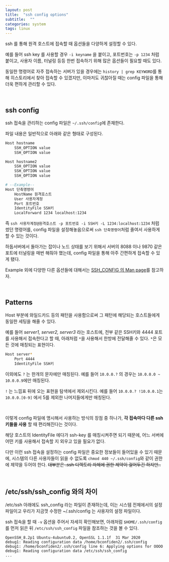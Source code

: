 ```yaml
---
layout: post
title:  "ssh config options"
subtitle:  ""
categories: system
tags: linux
---
```


ssh 를 통해 원격 호스트에 접속할 때 옵션들을 다양하게 설정할 수 있다.

예를 들어 ssh key 를 사용할 경우 ```-i keyname``` 을 붙이고, 포트번호는 ```-p 1234``` 처럼 붙이고, 사용자 이름, 터널링 등등 한번 접속하기 위해 많은 옵션들이 필요할 때도 있다.

동일한 명령어로 자주 접속하는 서버가 있을 경우에는 ```history | grep KEYWORD```를 통해 히스토리에서 찾아 접속할 수 있겠지만, 이마저도 귀찮아질 때는 config 파일을 통해 더욱 편하게 관리할 수 있다.

<br>

## ssh config

ssh 접속을 관리하는 config 파일은 ```~/.ssh/config```에 존재한다.

파일 내용은 일반적으로 아래와 같은 형태로 구성된다.
```bash
Host hostname
    SSH_OPTION value
    SSH_OPTION value

Host hostname2
    SSH_OPTION value
    SSH_OPTION value
    SSH_OPTION value

# --Example--
Host 단축명령어
    HostName 원격호스트
    User 사용자계정
    Port 포트번호
    IdentityFile SSH키
    LocalForward 1234 localhost:1234
```

즉 ```ssh 사용자계정@원격호스트 -p 포트번호 -i SSH키 -L 1234:localhost:1234``` 처럼 썼던 명령어를, config 파일을 설정해놓음으로써 ```ssh 단축명령어```처럼 줄여서 사용하게 할 수 있는 것이다.

하둡서버에서 돌아가는 잡이나 노드 상태를 보기 위해서 서버의 8088 이나 9870 같은 포트에 터널링을 매번 해줘야 했는데, config 파일을 통해 아주 간편하게 접속할 수 있게 됐다.

Example 외에 다양한 다른 옵션들에 대해서는 [SSH_CONFIG 의 Man page](https://nxmnpg.lemoda.net/ko/5/ssh_config)를 참고하자.

<br>

## Patterns

Host 부분에 와일드카드 등의 패턴을 사용함으로써 그 패턴에 해당되는 호스트들에게 동일한 세팅을 해줄 수 있다.

예를 들어 *server1, server2, server3* 라는 호스트에, 전부 같은 SSH키와 4444 포트를 사용해서 접속한다고 할 때, 아래처럼 ```*```을 사용해서 한방에 전달해줄 수 있다. ```*```은 모든 것에 매칭되는 표현이다.
```bash
Host server*
    Port 4444
    IdentityFile SSH키
```

이외에도 ```?``` 는 한개의 문자에만 매칭된다. 예를 들어 ```10.0.0.?``` 의 경우는 ```10.0.0.0 ~ 10.0.0.9```에만 매칭된다.

```!``` 는 느낌표 뒤에 오는 표현을 탐색에서 제외시킨다. 예를 들어 ```10.0.0.? !10.0.0.1```는 ```10.0.0.[0-9]``` 에서 5를 제외한 나머지들에게만 매칭된다.

<br>

이렇게 config 파일에 명시해서 사용하는 방식의 장점 중 하나가, **각 접속마다 다른 ssh 키들을 사용** 할 때 편리해진다는 것이다.

해당 호스트의 IdentityFile 에다가 ssh-key 를 매칭시켜주면 되기 때문에, 어느 서버에 어떤 키를 사용해서 접속할 지 외우고 있을 필요가 없다.

다만 이런 ssh 접속을 설정하는 config 파일은 중요한 정보들이 들어있을 수 있기 때문에, 시스템의 다른 사용자들이 읽을 수 없도록 ```chmod 440 ~/.ssh/config```와 같이 권한에 제약을 두어야 한다. ~~대부분은 .ssh 디렉토리 자체에 권한 제약이 걸어두긴 하지만..~~

<br>

## /etc/ssh/ssh_config 와의 차이

/etc/ssh 아래에도 ssh_config 라는 파일이 존재하는데, 이는 시스템 전체에서의 설정 파일이고 우리가 지금껏 수정한 ~/.ssh/config 는 사용자의 설정 파일이다.

ssh 접속을 할 때 ```-v``` 옵션을 주어서 자세히 확인해보면, 아래처럼 ```$HOME/.ssh/config``` 를 먼저 읽은 뒤 ```/etc/ssh/ssh_config``` 파일을 참조하는 것을 볼 수 있다.
```
OpenSSH_8.2p1 Ubuntu-4ubuntu0.2, OpenSSL 1.1.1f  31 Mar 2020
debug1: Reading configuration data /home/bconfiden2/.ssh/config
debug1: /home/bconfiden2/.ssh/config line 6: Applying options for OOOO
debug1: Reading configuration data /etc/ssh/ssh_config
...
```